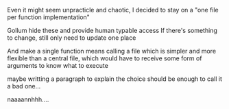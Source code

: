 Even it might seem unpracticle and chaotic, I decided to stay on a "one file per function implementation"

Gollum hide these and provide human typable access
If there's something to change, still only need to update one place

And make a single function means calling a file which is simpler and more flexible than a central file, which would have to receive some form of arguments to know what to execute

maybe writting a paragraph to explain the choice should be enough to call it a bad one...





naaaannhhh....
